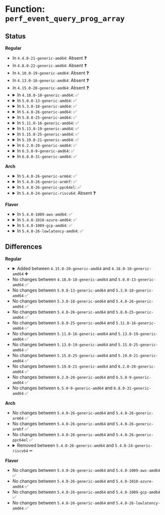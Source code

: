 # Function: <code>perf_event_query_prog_array</code>

## Status
<b>Regular</b>
<ul>
<li>
In <code>4.4.0-21-generic-amd64</code>: Absent ❓
</li>
<li>
In <code>4.8.0-22-generic-amd64</code>: Absent ❓
</li>
<li>
In <code>4.10.0-19-generic-amd64</code>: Absent ❓
</li>
<li>
In <code>4.13.0-16-generic-amd64</code>: Absent ❓
</li>
<li>
In <code>4.15.0-20-generic-amd64</code>: Absent ❓
</li>
<li>
<details>
<summary>In <code>4.18.0-10-generic-amd64</code>: ✅</summary>

```c
int perf_event_query_prog_array(struct perf_event * event, void * info)
```

```json
{
  "name": "perf_event_query_prog_array",
  "collision_type": "Unique Global",
  "inline_type": "No",
  "funcs": [
    {
      "addr": 18446744071580572912,
      "name": "perf_event_query_prog_array",
      "external": true,
      "loc": "kernel/trace/bpf_trace.c:1035",
      "file": "kernel/trace/bpf_trace.c",
      "inline": "seen, unknown",
      "caller_inline": [],
      "caller_func": [
        "kernel/events/core.c:_perf_ioctl"
      ]
    }
  ],
  "symbols": [
    {
      "addr": 18446744071580572912,
      "name": "perf_event_query_prog_array",
      "section": ".text",
      "bind": "STB_GLOBAL",
      "size": 359
    }
  ]
}
```
</details>
</li>
<li>
<details>
<summary>In <code>5.0.0-13-generic-amd64</code>: ✅</summary>

```c
int perf_event_query_prog_array(struct perf_event * event, void * info)
```

```json
{
  "name": "perf_event_query_prog_array",
  "collision_type": "Unique Global",
  "inline_type": "No",
  "funcs": [
    {
      "addr": 18446744071580631040,
      "name": "perf_event_query_prog_array",
      "external": true,
      "loc": "kernel/trace/bpf_trace.c:1071",
      "file": "kernel/trace/bpf_trace.c",
      "inline": "seen, unknown",
      "caller_inline": [],
      "caller_func": [
        "kernel/events/core.c:_perf_ioctl"
      ]
    }
  ],
  "symbols": [
    {
      "addr": 18446744071580631040,
      "name": "perf_event_query_prog_array",
      "section": ".text",
      "bind": "STB_GLOBAL",
      "size": 359
    }
  ]
}
```
</details>
</li>
<li>
<details>
<summary>In <code>5.3.0-18-generic-amd64</code>: ✅</summary>

```c
int perf_event_query_prog_array(struct perf_event * event, void * info)
```

```json
{
  "name": "perf_event_query_prog_array",
  "collision_type": "Unique Global",
  "inline_type": "No",
  "funcs": [
    {
      "addr": 18446744071580692512,
      "name": "perf_event_query_prog_array",
      "external": true,
      "loc": "kernel/trace/bpf_trace.c:1241",
      "file": "kernel/trace/bpf_trace.c",
      "inline": "seen, unknown",
      "caller_inline": [],
      "caller_func": [
        "kernel/events/core.c:_perf_ioctl"
      ]
    }
  ],
  "symbols": [
    {
      "addr": 18446744071580692512,
      "name": "perf_event_query_prog_array",
      "section": ".text",
      "bind": "STB_GLOBAL",
      "size": 359
    }
  ]
}
```
</details>
</li>
<li>
<details>
<summary>In <code>5.4.0-26-generic-amd64</code>: ✅</summary>

```c
int perf_event_query_prog_array(struct perf_event * event, void * info)
```

```json
{
  "name": "perf_event_query_prog_array",
  "collision_type": "Unique Global",
  "inline_type": "No",
  "funcs": [
    {
      "addr": 18446744071580739536,
      "name": "perf_event_query_prog_array",
      "external": true,
      "loc": "kernel/trace/bpf_trace.c:1265",
      "file": "kernel/trace/bpf_trace.c",
      "inline": "seen, unknown",
      "caller_inline": [],
      "caller_func": [
        "kernel/events/core.c:_perf_ioctl"
      ]
    }
  ],
  "symbols": [
    {
      "addr": 18446744071580739536,
      "name": "perf_event_query_prog_array",
      "section": ".text",
      "bind": "STB_GLOBAL",
      "size": 359
    }
  ]
}
```
</details>
</li>
<li>
<details>
<summary>In <code>5.8.0-25-generic-amd64</code>: ✅</summary>

```c
int perf_event_query_prog_array(struct perf_event * event, void * info)
```

```json
{
  "name": "perf_event_query_prog_array",
  "collision_type": "Unique Global",
  "inline_type": "No",
  "funcs": [
    {
      "addr": 18446744071580855520,
      "name": "perf_event_query_prog_array",
      "external": true,
      "loc": "kernel/trace/bpf_trace.c:1760",
      "file": "kernel/trace/bpf_trace.c",
      "inline": "seen, unknown",
      "caller_inline": [],
      "caller_func": [
        "kernel/events/core.c:_perf_ioctl"
      ]
    }
  ],
  "symbols": [
    {
      "addr": 18446744071580855520,
      "name": "perf_event_query_prog_array",
      "section": ".text",
      "bind": "STB_GLOBAL",
      "size": 380
    }
  ]
}
```
</details>
</li>
<li>
<details>
<summary>In <code>5.11.0-16-generic-amd64</code>: ✅</summary>

```c
int perf_event_query_prog_array(struct perf_event * event, void * info)
```

```json
{
  "name": "perf_event_query_prog_array",
  "collision_type": "Unique Global",
  "inline_type": "No",
  "funcs": [
    {
      "addr": 18446744071580847744,
      "name": "perf_event_query_prog_array",
      "external": true,
      "loc": "kernel/trace/bpf_trace.c:2014",
      "file": "kernel/trace/bpf_trace.c",
      "inline": "seen, unknown",
      "caller_inline": [],
      "caller_func": [
        "kernel/events/core.c:_perf_ioctl"
      ]
    }
  ],
  "symbols": [
    {
      "addr": 18446744071580847744,
      "name": "perf_event_query_prog_array",
      "section": ".text",
      "bind": "STB_GLOBAL",
      "size": 380
    }
  ]
}
```
</details>
</li>
<li>
<details>
<summary>In <code>5.13.0-19-generic-amd64</code>: ✅</summary>

```c
int perf_event_query_prog_array(struct perf_event * event, void * info)
```

```json
{
  "name": "perf_event_query_prog_array",
  "collision_type": "Unique Global",
  "inline_type": "No",
  "funcs": [
    {
      "addr": 18446744071580851568,
      "name": "perf_event_query_prog_array",
      "external": true,
      "loc": "kernel/trace/bpf_trace.c:1710",
      "file": "kernel/trace/bpf_trace.c",
      "inline": "seen, unknown",
      "caller_inline": [],
      "caller_func": [
        "kernel/events/core.c:_perf_ioctl"
      ]
    }
  ],
  "symbols": [
    {
      "addr": 18446744071580851568,
      "name": "perf_event_query_prog_array",
      "section": ".text",
      "bind": "STB_GLOBAL",
      "size": 380
    }
  ]
}
```
</details>
</li>
<li>
<details>
<summary>In <code>5.15.0-25-generic-amd64</code>: ✅</summary>

```c
int perf_event_query_prog_array(struct perf_event * event, void * info)
```

```json
{
  "name": "perf_event_query_prog_array",
  "collision_type": "Unique Global",
  "inline_type": "No",
  "funcs": [
    {
      "addr": 18446744071581051808,
      "name": "perf_event_query_prog_array",
      "external": true,
      "loc": "kernel/trace/bpf_trace.c:1794",
      "file": "kernel/trace/bpf_trace.c",
      "inline": "seen, unknown",
      "caller_inline": [],
      "caller_func": [
        "kernel/events/core.c:_perf_ioctl"
      ]
    }
  ],
  "symbols": [
    {
      "addr": 18446744071581051808,
      "name": "perf_event_query_prog_array",
      "section": ".text",
      "bind": "STB_GLOBAL",
      "size": 380
    }
  ]
}
```
</details>
</li>
<li>
<details>
<summary>In <code>5.19.0-21-generic-amd64</code>: ✅</summary>

```c
int perf_event_query_prog_array(struct perf_event * event, void * info)
```

```json
{
  "name": "perf_event_query_prog_array",
  "collision_type": "Unique Global",
  "inline_type": "No",
  "funcs": [
    {
      "addr": 18446744071581309040,
      "name": "perf_event_query_prog_array",
      "external": true,
      "loc": "kernel/trace/bpf_trace.c:1975",
      "file": "kernel/trace/bpf_trace.c",
      "inline": "seen, unknown",
      "caller_inline": [],
      "caller_func": [
        "kernel/events/core.c:_perf_ioctl"
      ]
    }
  ],
  "symbols": [
    {
      "addr": 18446744071581309040,
      "name": "perf_event_query_prog_array",
      "section": ".text",
      "bind": "STB_GLOBAL",
      "size": 404
    }
  ]
}
```
</details>
</li>
<li>
<details>
<summary>In <code>6.2.0-20-generic-amd64</code>: ✅</summary>

```c
int perf_event_query_prog_array(struct perf_event * event, void * info)
```

```json
{
  "name": "perf_event_query_prog_array",
  "collision_type": "Unique Global",
  "inline_type": "No",
  "funcs": [
    {
      "addr": 18446744071581637312,
      "name": "perf_event_query_prog_array",
      "external": true,
      "loc": "kernel/trace/bpf_trace.c:2192",
      "file": "kernel/trace/bpf_trace.c",
      "inline": "seen, unknown",
      "caller_inline": [],
      "caller_func": [
        "kernel/events/core.c:_perf_ioctl"
      ]
    }
  ],
  "symbols": [
    {
      "addr": 18446744071581637312,
      "name": "perf_event_query_prog_array",
      "section": ".text",
      "bind": "STB_GLOBAL",
      "size": 401
    }
  ]
}
```
</details>
</li>
<li>
<details>
<summary>In <code>6.5.0-9-generic-amd64</code>: ✅</summary>

```c
int perf_event_query_prog_array(struct perf_event * event, void * info)
```

```json
{
  "name": "perf_event_query_prog_array",
  "collision_type": "Unique Global",
  "inline_type": "No",
  "funcs": [
    {
      "addr": 18446744071581778736,
      "name": "perf_event_query_prog_array",
      "external": true,
      "loc": "kernel/trace/bpf_trace.c:2201",
      "file": "kernel/trace/bpf_trace.c",
      "inline": "seen, unknown",
      "caller_inline": [],
      "caller_func": [
        "kernel/events/core.c:_perf_ioctl"
      ]
    }
  ],
  "symbols": [
    {
      "addr": 18446744071581778736,
      "name": "perf_event_query_prog_array",
      "section": ".text",
      "bind": "STB_GLOBAL",
      "size": 401
    }
  ]
}
```
</details>
</li>
<li>
<details>
<summary>In <code>6.8.0-31-generic-amd64</code>: ✅</summary>

```c
int perf_event_query_prog_array(struct perf_event * event, void * info)
```

```json
{
  "name": "perf_event_query_prog_array",
  "collision_type": "Unique Global",
  "inline_type": "No",
  "funcs": [
    {
      "addr": 18446744071581898672,
      "name": "perf_event_query_prog_array",
      "external": true,
      "loc": "kernel/trace/bpf_trace.c:2306",
      "file": "kernel/trace/bpf_trace.c",
      "inline": "seen, unknown",
      "caller_inline": [],
      "caller_func": [
        "kernel/events/core.c:_perf_ioctl"
      ]
    }
  ],
  "symbols": [
    {
      "addr": 18446744071581898672,
      "name": "perf_event_query_prog_array",
      "section": ".text",
      "bind": "STB_GLOBAL",
      "size": 401
    }
  ]
}
```
</details>
</li>
</ul>
<b>Arch</b>
<ul>
<li>
<details>
<summary>In <code>5.4.0-26-generic-arm64</code>: ✅</summary>

```c
int perf_event_query_prog_array(struct perf_event * event, void * info)
```

```json
{
  "name": "perf_event_query_prog_array",
  "collision_type": "Unique Global",
  "inline_type": "No",
  "funcs": [
    {
      "addr": 18446603336492050720,
      "name": "perf_event_query_prog_array",
      "external": true,
      "loc": "kernel/trace/bpf_trace.c:1265",
      "file": "kernel/trace/bpf_trace.c",
      "inline": "seen, unknown",
      "caller_inline": [],
      "caller_func": [
        "kernel/events/core.c:_perf_ioctl"
      ]
    }
  ],
  "symbols": [
    {
      "addr": 18446603336492050720,
      "name": "perf_event_query_prog_array",
      "section": ".text",
      "bind": "STB_GLOBAL",
      "size": 664
    }
  ]
}
```
</details>
</li>
<li>
<details>
<summary>In <code>5.4.0-26-generic-armhf</code>: ✅</summary>

```c
int perf_event_query_prog_array(struct perf_event * event, void * info)
```

```json
{
  "name": "perf_event_query_prog_array",
  "collision_type": "Unique Global",
  "inline_type": "No",
  "funcs": [
    {
      "addr": 3225950484,
      "name": "perf_event_query_prog_array",
      "external": true,
      "loc": "kernel/trace/bpf_trace.c:1265",
      "file": "kernel/trace/bpf_trace.c",
      "inline": "seen, unknown",
      "caller_inline": [],
      "caller_func": [
        "kernel/events/core.c:_perf_ioctl"
      ]
    }
  ],
  "symbols": [
    {
      "addr": 3225950484,
      "name": "perf_event_query_prog_array",
      "section": ".text",
      "bind": "STB_GLOBAL",
      "size": 556
    }
  ]
}
```
</details>
</li>
<li>
<details>
<summary>In <code>5.4.0-26-generic-ppc64el</code>: ✅</summary>

```c
int perf_event_query_prog_array(struct perf_event * event, void * info)
```

```json
{
  "name": "perf_event_query_prog_array",
  "collision_type": "Unique Global",
  "inline_type": "No",
  "funcs": [
    {
      "addr": 13835058055285222496,
      "name": "perf_event_query_prog_array",
      "external": true,
      "loc": "kernel/trace/bpf_trace.c:1265",
      "file": "kernel/trace/bpf_trace.c",
      "inline": "seen, unknown",
      "caller_inline": [],
      "caller_func": [
        "kernel/events/core.c:_perf_ioctl"
      ]
    }
  ],
  "symbols": [
    {
      "addr": 13835058055285222496,
      "name": "perf_event_query_prog_array",
      "section": ".text",
      "bind": "STB_GLOBAL",
      "size": 508
    }
  ]
}
```
</details>
</li>
<li>
<details>
<summary>In <code>5.4.0-24-generic-riscv64</code>: Absent ❓</summary>

```json
{
  "name": "perf_event_query_prog_array",
  "collision_type": "Unique Static",
  "inline_type": "Full",
  "funcs": [
    {
      "addr": 0,
      "name": "perf_event_query_prog_array",
      "external": false,
      "loc": "include/linux/trace_events.h:503",
      "file": "kernel/events/core.c",
      "inline": "declared, inlined",
      "caller_inline": [],
      "caller_func": []
    }
  ],
  "symbols": []
}
```
</details>
</li>
</ul>
<b>Flavor</b>
<ul>
<li>
<details>
<summary>In <code>5.4.0-1009-aws-amd64</code>: ✅</summary>

```c
int perf_event_query_prog_array(struct perf_event * event, void * info)
```

```json
{
  "name": "perf_event_query_prog_array",
  "collision_type": "Unique Global",
  "inline_type": "No",
  "funcs": [
    {
      "addr": 18446744071580708336,
      "name": "perf_event_query_prog_array",
      "external": true,
      "loc": "kernel/trace/bpf_trace.c:1265",
      "file": "kernel/trace/bpf_trace.c",
      "inline": "seen, unknown",
      "caller_inline": [],
      "caller_func": [
        "kernel/events/core.c:_perf_ioctl"
      ]
    }
  ],
  "symbols": [
    {
      "addr": 18446744071580708336,
      "name": "perf_event_query_prog_array",
      "section": ".text",
      "bind": "STB_GLOBAL",
      "size": 359
    }
  ]
}
```
</details>
</li>
<li>
<details>
<summary>In <code>5.4.0-1010-azure-amd64</code>: ✅</summary>

```c
int perf_event_query_prog_array(struct perf_event * event, void * info)
```

```json
{
  "name": "perf_event_query_prog_array",
  "collision_type": "Unique Global",
  "inline_type": "No",
  "funcs": [
    {
      "addr": 18446744071580654544,
      "name": "perf_event_query_prog_array",
      "external": true,
      "loc": "kernel/trace/bpf_trace.c:1265",
      "file": "kernel/trace/bpf_trace.c",
      "inline": "seen, unknown",
      "caller_inline": [],
      "caller_func": [
        "kernel/events/core.c:_perf_ioctl"
      ]
    }
  ],
  "symbols": [
    {
      "addr": 18446744071580654544,
      "name": "perf_event_query_prog_array",
      "section": ".text",
      "bind": "STB_GLOBAL",
      "size": 359
    }
  ]
}
```
</details>
</li>
<li>
<details>
<summary>In <code>5.4.0-1009-gcp-amd64</code>: ✅</summary>

```c
int perf_event_query_prog_array(struct perf_event * event, void * info)
```

```json
{
  "name": "perf_event_query_prog_array",
  "collision_type": "Unique Global",
  "inline_type": "No",
  "funcs": [
    {
      "addr": 18446744071580699584,
      "name": "perf_event_query_prog_array",
      "external": true,
      "loc": "kernel/trace/bpf_trace.c:1265",
      "file": "kernel/trace/bpf_trace.c",
      "inline": "seen, unknown",
      "caller_inline": [],
      "caller_func": [
        "kernel/events/core.c:_perf_ioctl"
      ]
    }
  ],
  "symbols": [
    {
      "addr": 18446744071580699584,
      "name": "perf_event_query_prog_array",
      "section": ".text",
      "bind": "STB_GLOBAL",
      "size": 359
    }
  ]
}
```
</details>
</li>
<li>
<details>
<summary>In <code>5.4.0-26-lowlatency-amd64</code>: ✅</summary>

```c
int perf_event_query_prog_array(struct perf_event * event, void * info)
```

```json
{
  "name": "perf_event_query_prog_array",
  "collision_type": "Unique Global",
  "inline_type": "No",
  "funcs": [
    {
      "addr": 18446744071580757536,
      "name": "perf_event_query_prog_array",
      "external": true,
      "loc": "kernel/trace/bpf_trace.c:1265",
      "file": "kernel/trace/bpf_trace.c",
      "inline": "seen, unknown",
      "caller_inline": [],
      "caller_func": [
        "kernel/events/core.c:_perf_ioctl"
      ]
    }
  ],
  "symbols": [
    {
      "addr": 18446744071580757536,
      "name": "perf_event_query_prog_array",
      "section": ".text",
      "bind": "STB_GLOBAL",
      "size": 359
    }
  ]
}
```
</details>
</li>
</ul>

## Differences
<b>Regular</b>
<ul>
<li>
<details>
<summary>Added between <code>4.15.0-20-generic-amd64</code> and <code>4.18.0-10-generic-amd64</code> ➕</summary>

```c
int perf_event_query_prog_array(struct perf_event * event, void * info)
```
</details>
</li>
<li>
No changes between <code>4.18.0-10-generic-amd64</code> and <code>5.0.0-13-generic-amd64</code> ✅
</li>
<li>
No changes between <code>5.0.0-13-generic-amd64</code> and <code>5.3.0-18-generic-amd64</code> ✅
</li>
<li>
No changes between <code>5.3.0-18-generic-amd64</code> and <code>5.4.0-26-generic-amd64</code> ✅
</li>
<li>
No changes between <code>5.4.0-26-generic-amd64</code> and <code>5.8.0-25-generic-amd64</code> ✅
</li>
<li>
No changes between <code>5.8.0-25-generic-amd64</code> and <code>5.11.0-16-generic-amd64</code> ✅
</li>
<li>
No changes between <code>5.11.0-16-generic-amd64</code> and <code>5.13.0-19-generic-amd64</code> ✅
</li>
<li>
No changes between <code>5.13.0-19-generic-amd64</code> and <code>5.15.0-25-generic-amd64</code> ✅
</li>
<li>
No changes between <code>5.15.0-25-generic-amd64</code> and <code>5.19.0-21-generic-amd64</code> ✅
</li>
<li>
No changes between <code>5.19.0-21-generic-amd64</code> and <code>6.2.0-20-generic-amd64</code> ✅
</li>
<li>
No changes between <code>6.2.0-20-generic-amd64</code> and <code>6.5.0-9-generic-amd64</code> ✅
</li>
<li>
No changes between <code>6.5.0-9-generic-amd64</code> and <code>6.8.0-31-generic-amd64</code> ✅
</li>
</ul>
<b>Arch</b>
<ul>
<li>
No changes between <code>5.4.0-26-generic-amd64</code> and <code>5.4.0-26-generic-arm64</code> ✅
</li>
<li>
No changes between <code>5.4.0-26-generic-amd64</code> and <code>5.4.0-26-generic-armhf</code> ✅
</li>
<li>
No changes between <code>5.4.0-26-generic-amd64</code> and <code>5.4.0-26-generic-ppc64el</code> ✅
</li>
<li>
<details>
<summary>Removed between <code>5.4.0-26-generic-amd64</code> and <code>5.4.0-24-generic-riscv64</code> ➖</summary>

```c
int perf_event_query_prog_array(struct perf_event * event, void * info)
```
</details>
</li>
</ul>
<b>Flavor</b>
<ul>
<li>
No changes between <code>5.4.0-26-generic-amd64</code> and <code>5.4.0-1009-aws-amd64</code> ✅
</li>
<li>
No changes between <code>5.4.0-26-generic-amd64</code> and <code>5.4.0-1010-azure-amd64</code> ✅
</li>
<li>
No changes between <code>5.4.0-26-generic-amd64</code> and <code>5.4.0-1009-gcp-amd64</code> ✅
</li>
<li>
No changes between <code>5.4.0-26-generic-amd64</code> and <code>5.4.0-26-lowlatency-amd64</code> ✅
</li>
</ul>
